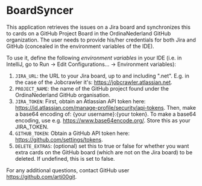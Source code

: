# BoardSyncer
This application retrieves the issues on a Jira board and synchronizes this to cards on a GitHub Project Board in the OrdinaNederland GitHub organization. The user needs to provide his/her credentials for both Jira and GitHub (concealed in the environment variables of the IDE).

To use it, define the following <i>environment variables</i> in your IDE (i.e. in IntelliJ, go to Run -> Edit Configurations... -> Environment variables):
1. `JIRA_URL`: the URL to your Jira board, up to and including ".net". E.g. in the case of the Jobcrawler it's: https://jobcrawler.atlassian.net.
2. `PROJECT_NAME`: the name of the GitHub project found under the OrdinaNederland GitHub organisation. 
3. `JIRA_TOKEN`: First, obtain an Atlassian API token here: https://id.atlassian.com/manage-profile/security/api-tokens. Then, make a base64 encoding of: {your username}:{your token}. To make a base64 encoding, use e.g. https://www.base64encode.org/. Store this as your JIRA_TOKEN.  
4. `GITHUB_TOKEN`: Obtain a GitHub API token here: https://github.com/settings/tokens.
5. `DELETE_EXTRAS`: (optional) set this to true or false for whether you want extra cards on the GitHub board (which are not on the Jira board) to be deleted. If undefined, this is set to false.

For any additional questions, contact GitHub user https://github.com/arti00git.
